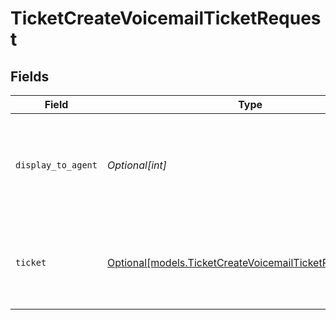 # TicketCreateVoicemailTicketRequest


## Fields

| Field                                                                                                              | Type                                                                                                               | Required                                                                                                           | Description                                                                                                        |
| ------------------------------------------------------------------------------------------------------------------ | ------------------------------------------------------------------------------------------------------------------ | ------------------------------------------------------------------------------------------------------------------ | ------------------------------------------------------------------------------------------------------------------ |
| `display_to_agent`                                                                                                 | *Optional[int]*                                                                                                    | :heavy_minus_sign:                                                                                                 | Optional value such as the ID of the agent that will see the newly created ticket.                                 |
| `ticket`                                                                                                           | [Optional[models.TicketCreateVoicemailTicketRequestTicket]](../models/ticketcreatevoicemailticketrequestticket.md) | :heavy_minus_sign:                                                                                                 | Ticket object that lists the values to set when the ticket is created                                              |